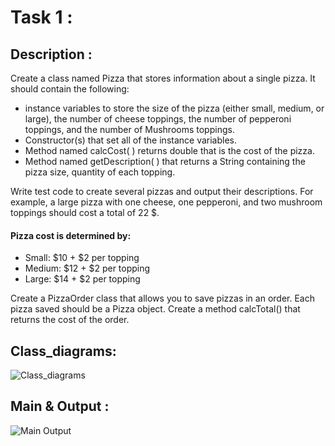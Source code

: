 # Task 1 :
## Description :

Create a class named Pizza that stores information about a single pizza. It should contain the following: 
- instance variables to store the size of the pizza  (either small,  medium, or large), the number of cheese toppings, the number of pepperoni toppings, and the number of Mushrooms toppings. 
- Constructor(s) that set all of the instance variables.
- Method named calcCost( ) returns double that is the cost of the pizza.
- Method named getDescription( ) that returns a String containing the pizza size, quantity of each topping.

Write test code to create several pizzas and output their descriptions. For example, a large pizza with one cheese, one pepperoni, and two mushroom toppings should cost a total of 22 $. 

  #### Pizza cost is determined by:
  
  - Small: $10 + $2 per topping
  - Medium: $12 + $2 per topping
  - Large: $14 + $2 per topping


Create a PizzaOrder class that allows you to save pizzas in an order. Each pizza saved should be a Pizza object. Create a method calcTotal() that returns the cost of the order.

## Class_diagrams:

<p align="center">

![Class_diagrams](https://github.com/hagerkhaledabdelmonem/Flutter/assets/92521186/b4351edc-f42d-48e8-b026-f18014c81785)

</p>

## Main & Output :

<p align="center">
  
  ![Main Output](https://github.com/hagerkhaledabdelmonem/Flutter/assets/92521186/101e7563-73d1-4092-9dcf-f465b34f1b94)

</p>

